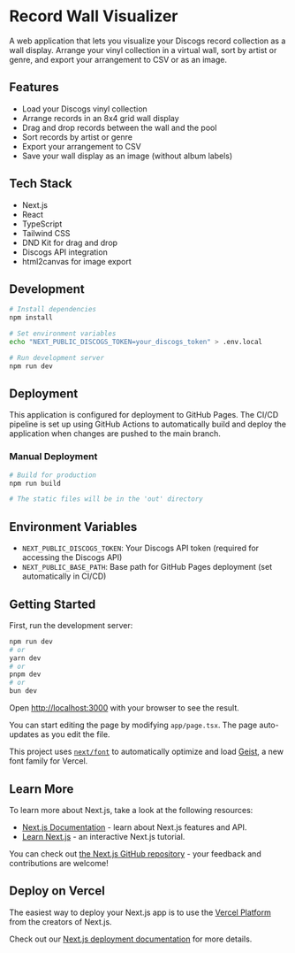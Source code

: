 # Record Wall Visualizer

A web application that lets you visualize your Discogs record collection as a wall display. Arrange your vinyl collection in a virtual wall, sort by artist or genre, and export your arrangement to CSV or as an image.

## Features

- Load your Discogs vinyl collection
- Arrange records in an 8x4 grid wall display
- Drag and drop records between the wall and the pool
- Sort records by artist or genre
- Export your arrangement to CSV
- Save your wall display as an image (without album labels)

## Tech Stack

- Next.js
- React
- TypeScript
- Tailwind CSS
- DND Kit for drag and drop
- Discogs API integration
- html2canvas for image export

## Development

```bash
# Install dependencies
npm install

# Set environment variables
echo "NEXT_PUBLIC_DISCOGS_TOKEN=your_discogs_token" > .env.local

# Run development server
npm run dev
```

## Deployment

This application is configured for deployment to GitHub Pages. The CI/CD pipeline is set up using GitHub Actions to automatically build and deploy the application when changes are pushed to the main branch.

### Manual Deployment

```bash
# Build for production
npm run build

# The static files will be in the 'out' directory
```

## Environment Variables

- `NEXT_PUBLIC_DISCOGS_TOKEN`: Your Discogs API token (required for accessing the Discogs API)
- `NEXT_PUBLIC_BASE_PATH`: Base path for GitHub Pages deployment (set automatically in CI/CD)

## Getting Started

First, run the development server:

```bash
npm run dev
# or
yarn dev
# or
pnpm dev
# or
bun dev
```

Open [http://localhost:3000](http://localhost:3000) with your browser to see the result.

You can start editing the page by modifying `app/page.tsx`. The page auto-updates as you edit the file.

This project uses [`next/font`](https://nextjs.org/docs/app/building-your-application/optimizing/fonts) to automatically optimize and load [Geist](https://vercel.com/font), a new font family for Vercel.

## Learn More

To learn more about Next.js, take a look at the following resources:

- [Next.js Documentation](https://nextjs.org/docs) - learn about Next.js features and API.
- [Learn Next.js](https://nextjs.org/learn) - an interactive Next.js tutorial.

You can check out [the Next.js GitHub repository](https://github.com/vercel/next.js) - your feedback and contributions are welcome!

## Deploy on Vercel

The easiest way to deploy your Next.js app is to use the [Vercel Platform](https://vercel.com/new?utm_medium=default-template&filter=next.js&utm_source=create-next-app&utm_campaign=create-next-app-readme) from the creators of Next.js.

Check out our [Next.js deployment documentation](https://nextjs.org/docs/app/building-your-application/deploying) for more details.
